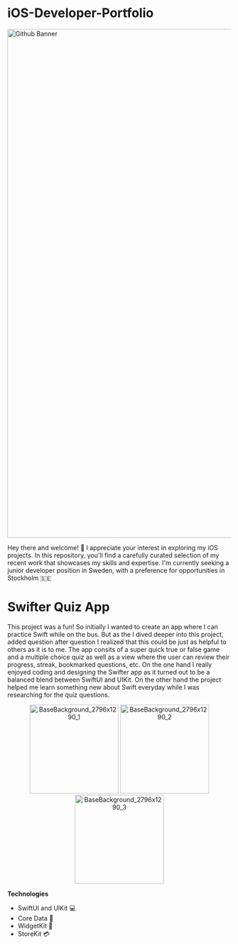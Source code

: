 # iOS-Developer-Portfolio

<img width="1145" alt="Github Banner" src="https://user-images.githubusercontent.com/26801446/236641476-ab43b374-0447-466b-88ae-64801049db31.png">

Hey there and welcome! 👋 I appreciate your interest in exploring my iOS projects. In this repository, you'll find a carefully curated selection of my recent work that showcases my skills and expertise. I'm currently seeking a junior developer position in Sweden, with a preference for opportunities in Stockholm 🇸🇪

# Swifter Quiz App

This project was a fun! So initially I wanted to create an app where I can practice Swift while on the bus. But as the I dived deeper into this project, added question after question I realized that this could be just as helpful to others as it is to me.
The app consits of a super quick true or false game and a multiple choice quiz as well as a view where the user can review their progress, streak, bookmarked questions, etc. 
On the one hand I really enjoyed coding and designing the Swifter app as it turned out to be a balanced blend between SwiftUI and UIKit. On the other hand the project helped me learn something new about Swift everyday while I was researching for the quiz questions.

<p align="center">
  <img width="200" alt="BaseBackground_2796x1290_1" src="https://user-images.githubusercontent.com/26801446/236643176-48f15a4f-26b5-404b-a046-57b1127f09d4.png" />
  <img width="200" alt="BaseBackground_2796x1290_2" src="https://user-images.githubusercontent.com/26801446/236643177-5fccdcda-a3ad-4412-97b6-28207871ce6c.png" />
  <img width="200" alt="BaseBackground_2796x1290_3" src="https://user-images.githubusercontent.com/26801446/236643187-323d07ce-e21c-439a-8019-df8686715539.png" />
</p>


**Technologies**

* SwiftUI and UIKit 💻
* Core Data 💽
* WidgetKit 🎨
* StoreKit 💳
